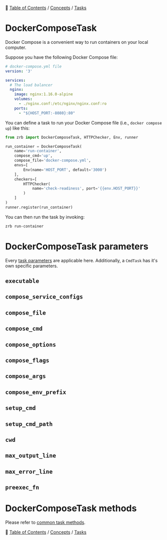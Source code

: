 🔖 [Table of Contents](../../README.md) / [Concepts](../README.md) / [Tasks](README.md)

# DockerComposeTask

Docker Compose is a convenient way to run containers on your local computer.

Suppose you have the following Docker Compose file:

```yaml
# docker-compose.yml file
version: '3'

services:
  # The load balancer
  nginx:
    image: nginx:1.16.0-alpine
    volumes:
      - ./nginx.conf:/etc/nginx/nginx.conf:ro
    ports:
      - "${HOST_PORT:-8080}:80"
```

You can define a task to run your Docker Compose file (i.e., `docker compose up`) like this:

```python
from zrb import DockerComposeTask, HTTPChecker, Env, runner

run_container = DockerComposeTask(
    name='run-container',
    compose_cmd='up',
    compose_file='docker-compose.yml',
    envs=[
        Env(name='HOST_PORT', default='3000')
    ],
    checkers=[
        HTTPChecker(
            name='check-readiness', port='{{env.HOST_PORT}}'
        )
    ]
)
runner.register(run_container)
```

You can then run the task by invoking:

```bash
zrb run-container
```

# DockerComposeTask parameters

Every [task parameters](./task.md#common-task-parameters) are applicable here. Additionally, a `CmdTask` has it's own specific parameters.

## `executable`

## `compose_service_configs`

## `compose_file`

## `compose_cmd`

## `compose_options`

## `compose_flags`

## `compose_args`

## `compose_env_prefix`

## `setup_cmd`

## `setup_cmd_path`

## `cwd`

## `max_output_line`

## `max_error_line`

## `preexec_fn`



# DockerComposeTask methods

Please refer to [common task methods](./README.md#common-task-methods).



🔖 [Table of Contents](../../README.md) / [Concepts](../README.md) / [Tasks](README.md)